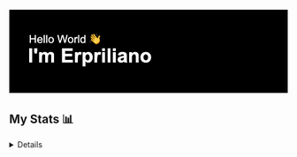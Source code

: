 [![MasterBanner](https://raw.githubusercontent.com/erpriliano/erpriliano/main/header.png)](https://github.com/erpriliano)

## My Stats 📊
<details>
  <a href="https://github.com/anuraghazra/github-readme-stats"><img alt="Erpriliano's GitHub Stats" src="https://github-readme-stats.vercel.app/api?username=erpriliano&hide_border=true&show_icons=true&theme=react" height="192px" /></a> 
  <a href="https://github.com/anuraghazra/github-readme-stats"><img alt="Erpriliano's Top Languages" src="https://github-readme-stats.vercel.app/api/top-langs/?username=erpriliano&hide_border=true&show_icons=true&layout=compact&theme=react" height="192px" /></a>
</details>


<!--
**erpriliano/erpriliano** is a ✨ _special_ ✨ repository because its `README.md` (this file) appears on your GitHub profile.

Here are some ideas to get you started:

- 🔭 I’m currently working on ...
- 🌱 I’m currently learning ...
- 👯 I’m looking to collaborate on ...
- 🤔 I’m looking for help with ...
- 💬 Ask me about ...
- 📫 How to reach me: ...
- 😄 Pronouns: ...
- ⚡ Fun fact: ...
-->
